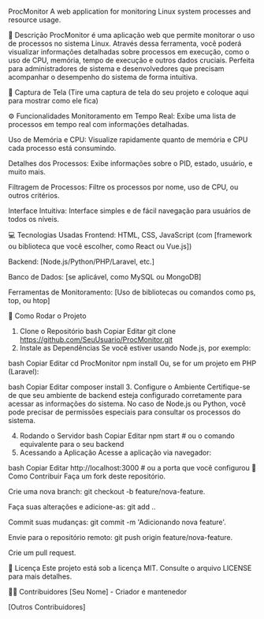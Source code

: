 ProcMonitor
A web application for monitoring Linux system processes and resource usage.

🚀 Descrição
ProcMonitor é uma aplicação web que permite monitorar o uso de processos no sistema Linux. Através dessa ferramenta, você poderá visualizar informações detalhadas sobre processos em execução, como o uso de CPU, memória, tempo de execução e outros dados cruciais. Perfeita para administradores de sistema e desenvolvedores que precisam acompanhar o desempenho do sistema de forma intuitiva.

📸 Captura de Tela
(Tire uma captura de tela do seu projeto e coloque aqui para mostrar como ele fica)

⚙️ Funcionalidades
Monitoramento em Tempo Real: Exibe uma lista de processos em tempo real com informações detalhadas.

Uso de Memória e CPU: Visualize rapidamente quanto de memória e CPU cada processo está consumindo.

Detalhes dos Processos: Exibe informações sobre o PID, estado, usuário, e muito mais.

Filtragem de Processos: Filtre os processos por nome, uso de CPU, ou outros critérios.

Interface Intuitiva: Interface simples e de fácil navegação para usuários de todos os níveis.

💻 Tecnologias Usadas
Frontend: HTML, CSS, JavaScript (com [framework ou biblioteca que você escolher, como React ou Vue.js])

Backend: [Node.js/Python/PHP/Laravel, etc.]

Banco de Dados: [se aplicável, como MySQL ou MongoDB]

Ferramentas de Monitoramento: [Uso de bibliotecas ou comandos como ps, top, ou htop]

🚧 Como Rodar o Projeto
1. Clone o Repositório
bash
Copiar
Editar
git clone https://github.com/SeuUsuario/ProcMonitor.git
2. Instale as Dependências
Se você estiver usando Node.js, por exemplo:

bash
Copiar
Editar
cd ProcMonitor
npm install
Ou, se for um projeto em PHP (Laravel):

bash
Copiar
Editar
composer install
3. Configure o Ambiente
Certifique-se de que seu ambiente de backend esteja configurado corretamente para acessar as informações do sistema. No caso de Node.js ou Python, você pode precisar de permissões especiais para consultar os processos do sistema.

4. Rodando o Servidor
bash
Copiar
Editar
npm start   # ou o comando equivalente para o seu backend
5. Acessando a Aplicação
Acesse a aplicação via navegador:

bash
Copiar
Editar
http://localhost:3000   # ou a porta que você configurou
📝 Como Contribuir
Faça um fork deste repositório.

Crie uma nova branch: git checkout -b feature/nova-feature.

Faça suas alterações e adicione-as: git add ..

Commit suas mudanças: git commit -m 'Adicionando nova feature'.

Envie para o repositório remoto: git push origin feature/nova-feature.

Crie um pull request.

🔧 Licença
Este projeto está sob a licença MIT. Consulte o arquivo LICENSE para mais detalhes.

🧑‍💻 Contribuidores
[Seu Nome] - Criador e mantenedor

[Outros Contribuidores]
